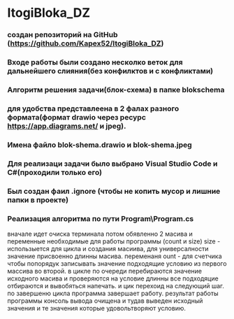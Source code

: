 ﻿
# ItogiBloka_DZ

### создан репозиторий на GitHub (https://github.com/Kapex52/ItogiBloka_DZ)
### Входе работы были создано несколко веток для дальнейшего слияния(без конфилктов и с конфликтами)
### Алгоритм решения задачи(блок-схема) в папке blokschema
### для удобства представлеена в 2 фалах разного формата(формат drawio через ресурс https://app.diagrams.net/  и jpeg).
### Имена файло blok-shema.drawio и blok-shema.jpeg
### Для реализаци задачи было выбрано Visual Studio Code и С#(проходили только его)
### Был создан фаил .ignore (чтобы не копить мусор и лишние папки в проекте) 
### Реализация алгоритма по пути Program\Program.cs
вначале идет очиска терминала
потом обявленно 2 масива и переменные необходимые для работы программы
(count и size) size - использыется для цикла и создания масиива, для универсалности 
значение присвоенно длинны масива. переменаня ount - для счетчика чтобы попорядук записывать
значение подходящие условию из первого массива во второй.
в цикле по очереди перебираются значение исходного масива и проверяются на условие длинны
все подходяцие отбираются и вывобяться напечать. и цик перехоид на следующий шаг. по завершеню цикла 
программа завершает работу.
результат работы программы
консоль вывода очищена и тудав выведен исходный значения и  те значения которые удовольтворяют условию. 

